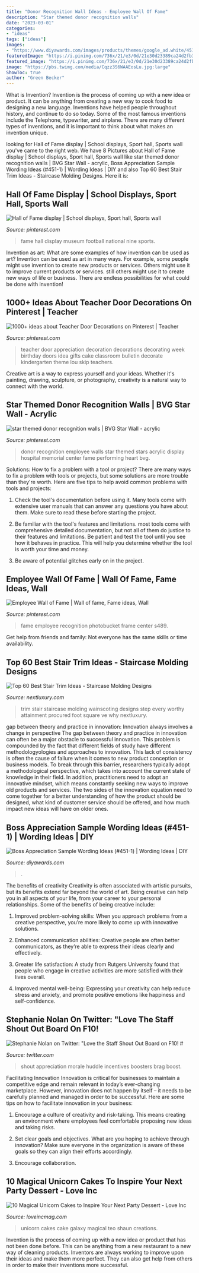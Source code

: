 ```yaml
---
title: "Donor Recognition Wall Ideas - Employee Wall Of Fame"
description: "Star themed donor recognition walls"
date: "2023-03-01"
categories:
- "ideas"
tags: ["ideas"]
images:
- "https://www.diyawards.com/images/products/themes/google_ad.white/451-sample-detail-boss-appreciation-day-gift-618.jpg"
featuredImage: "https://i.pinimg.com/736x/21/e3/0d/21e30d23389ca24d2fb34cc80b0ff2d3--display-ideas-fame.jpg"
featured_image: "https://i.pinimg.com/736x/21/e3/0d/21e30d23389ca24d2fb34cc80b0ff2d3--display-ideas-fame.jpg"
image: "https://pbs.twimg.com/media/Cqzz3S6WAAEosLu.jpg:large"
ShowToc: true
author: "Green Becker"
---
```



What is Invention?
Invention is the process of coming up with a new idea or product. It can be anything from creating a new way to cook food to designing a new language. Inventions have helped people throughout history, and continue to do so today. Some of the most famous inventions include the Telephone, typewriter, and airplane. There are many different types of inventions, and it is important to think about what makes an invention unique.

	

		
looking for Hall of Fame display | School displays, Sport hall, Sports wall you've came to the right web. We have 8 Pictures about Hall of Fame display | School displays, Sport hall, Sports wall like star themed donor recognition walls | BVG Star Wall - acrylic, Boss Appreciation Sample Wording Ideas (#451-1) | Wording Ideas | DIY and also Top 60 Best Stair Trim Ideas - Staircase Molding Designs. Here it is:
		
    
## Hall Of Fame Display | School Displays, Sport Hall, Sports Wall

<img loading=lazy src="https://i.pinimg.com/736x/21/e3/0d/21e30d23389ca24d2fb34cc80b0ff2d3--display-ideas-fame.jpg" onerror="this.onerror=null;this.src='https://tse4.mm.bing.net/th?id=OIP.JGNqCOma6Gi_T-DnsBh6mAHaE7&amp;pid=15.1';" alt="Hall of Fame display | School displays, Sport hall, Sports wall">

_Source: pinterest.com_

>fame hall display museum football national nine sports. 

	

Invention as art: What are some examples of how invention can be used as art?
Invention can be used as art in many ways. For example, some people might use invention to create new products or services. Others might use it to improve current products or services. still others might use it to create new ways of life or business. There are endless possibilities for what could be done with invention!

    
## 1000+ Ideas About Teacher Door Decorations On Pinterest | Teacher

<img loading=lazy src="https://i.pinimg.com/originals/a8/3b/a8/a83ba852fd2171fe035b78546156344b.jpg" onerror="this.onerror=null;this.src='https://tse3.mm.bing.net/th?id=OIP.00msHFV8QSUvxWslnMd_EQAAAA&amp;pid=15.1';" alt="1000+ ideas about Teacher Door Decorations on Pinterest | Teacher">

_Source: pinterest.com_

>teacher door appreciation decoration decorations decorating week birthday doors idea gifts cake classroom bulletin decorate kindergarten theme lou skip teachers. 

	

Creative art is a way to express yourself and your ideas. Whether it's painting, drawing, sculpture, or photography, creativity is a natural way to connect with the world.

    
## Star Themed Donor Recognition Walls | BVG Star Wall - Acrylic

<img loading=lazy src="https://s-media-cache-ak0.pinimg.com/736x/af/5c/96/af5c968bdd71c29930854adf30d0d391--employee-recognition-wall-recognition-ideas.jpg" onerror="this.onerror=null;this.src='https://tse2.mm.bing.net/th?id=OIP.WDEOsEdLJ_Y8huYONxjV4wHaFj&amp;pid=15.1';" alt="star themed donor recognition walls | BVG Star Wall - acrylic">

_Source: pinterest.com_

>donor recognition employee walls star themed stars acrylic display hospital memorial center fame performing heart bvg. 

	

Solutions: How to fix a problem with a tool or project?
There are many ways to fix a problem with tools or projects, but some solutions are more trouble than they're worth. Here are five tips to help avoid common problems with tools and projects:
1. Check the tool's documentation before using it. Many tools come with extensive user manuals that can answer any questions you have about them. Make sure to read these before starting the project.

2. Be familiar with the tool's features and limitations. most tools come with comprehensive detailed documentation, but not all of them do justice to their features and limitations. Be patient and test the tool until you see how it behaves in practice. This will help you determine whether the tool is worth your time and money.

3. Be aware of potential glitches early on in the project.

    
## Employee Wall Of Fame | Wall Of Fame, Fame Ideas, Wall

<img loading=lazy src="https://i.pinimg.com/736x/30/b0/22/30b022b802c887b2ce8cc61d736c936b--wall-of-fame-media-center.jpg" onerror="this.onerror=null;this.src='https://tse1.mm.bing.net/th?id=OIP.8Ua6KKLK2gZvUpVX6L-MhwHaE8&amp;pid=15.1';" alt="Employee Wall of Fame | Wall of fame, Fame ideas, Wall">

_Source: pinterest.com_

>fame employee recognition photobucket frame center s489. 

	

Get help from friends and family: Not everyone has the same skills or time availability.

    
## Top 60 Best Stair Trim Ideas - Staircase Molding Designs

<img loading=lazy src="http://nextluxury.com/wp-content/uploads/good-ideas-for-stair-trim.jpg" onerror="this.onerror=null;this.src='https://tse4.mm.bing.net/th?id=OIP.VkExI2S8XFz2vvz1UHxr8AAAAA&amp;pid=15.1';" alt="Top 60 Best Stair Trim Ideas - Staircase Molding Designs">

_Source: nextluxury.com_

>trim stair staircase molding wainscoting designs step every worthy attainment procured foot square ve why nextluxury. 

	

gap between theory and practice in innovation: Innovation always involves a change in perspective
The gap between theory and practice in innovation can often be a major obstacle to successful innovation. This problem is compounded by the fact that different fields of study have different methodologyologies and approaches to innovation. This lack of consistency is often the cause of failure when it comes to new product conception or business models. To break through this barrier, researchers typically adopt a methodological perspective, which takes into account the current state of knowledge in their field. In addition, practitioners need to adopt an innovative mindset, which means constantly seeking new ways to improve old products and services. The two sides of the innovation equation need to come together for a better understanding of how the product should be designed, what kind of customer service should be offered, and how much impact new ideas will have on older ones.

    
## Boss Appreciation Sample Wording Ideas (#451-1) | Wording Ideas | DIY

<img loading=lazy src="https://www.diyawards.com/images/products/themes/google_ad.white/451-sample-detail-boss-appreciation-day-gift-618.jpg" onerror="this.onerror=null;this.src='https://tse2.mm.bing.net/th?id=OIP.y5NvLcZKGUbmVwjJXQRywAHaHa&amp;pid=15.1';" alt="Boss Appreciation Sample Wording Ideas (#451-1) | Wording Ideas | DIY">

_Source: diyawards.com_

>. 

	

The benefits of creativity
Creativity is often associated with artistic pursuits, but its benefits extend far beyond the world of art. Being creative can help you in all aspects of your life, from your career to your personal relationships.
Some of the benefits of being creative include:

1. Improved problem-solving skills: When you approach problems from a creative perspective, you’re more likely to come up with innovative solutions.

2. Enhanced communication abilities: Creative people are often better communicators, as they’re able to express their ideas clearly and effectively.

3. Greater life satisfaction: A study from Rutgers University found that people who engage in creative activities are more satisfied with their lives overall.

4. Improved mental well-being: Expressing your creativity can help reduce stress and anxiety, and promote positive emotions like happiness and self-confidence.

    
## Stephanie Nolan On Twitter: &quot;Love The Staff Shout Out Board On F10! #

<img loading=lazy src="https://pbs.twimg.com/media/Cqzz3S6WAAEosLu.jpg:large" onerror="this.onerror=null;this.src='https://tse1.mm.bing.net/th?id=OIP.n1DWXQajgWnBcSKa_g938wHaJ4&amp;pid=15.1';" alt="Stephanie Nolan on Twitter: &quot;Love the Staff Shout Out Board on F10! #">

_Source: twitter.com_

>shout appreciation morale huddle incentives boosters brag boost. 

	

Facilitating Innovation
Innovation is critical for businesses to maintain a competitive edge and remain relevant in today’s ever-changing marketplace. However, innovation does not happen by itself – it needs to be carefully planned and managed in order to be successful. Here are some tips on how to facilitate innovation in your business:
1. Encourage a culture of creativity and risk-taking. This means creating an environment where employees feel comfortable proposing new ideas and taking risks.

2. Set clear goals and objectives. What are you hoping to achieve through innovation? Make sure everyone in the organization is aware of these goals so they can align their efforts accordingly.

3. Encourage collaboration.

    
## 10 Magical Unicorn Cakes To Inspire Your Next Party Dessert - Love Inc

<img loading=lazy src="https://loveincmag.com/wp-content/uploads/2017/04/galaxy-unicorn-cake.jpg" onerror="this.onerror=null;this.src='https://tse1.mm.bing.net/th?id=OIP.uQI0jMwTV-lwr3Lo5DNJhwHaLO&amp;pid=15.1';" alt="10 Magical Unicorn Cakes to Inspire Your Next Party Dessert - Love Inc">

_Source: loveincmag.com_

>unicorn cakes cake galaxy magical teo shaun creations. 

	

Invention is the process of coming up with a new idea or product that has not been done before. This can be anything from a new restaurant to a new way of cleaning products. Inventors are always working to improve upon their ideas and make them more perfect. They can also get help from others in order to make their inventions more successful.

